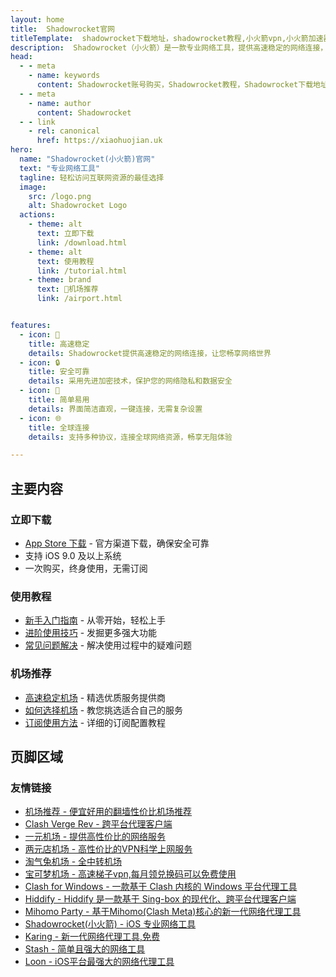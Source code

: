 ```yaml
---
layout: home
title:  Shadowrocket官网
titleTemplate:  shadowrocket下载地址，shadowrocket教程,小火箭vpn,小火箭加速器
description:  Shadowrocket（小火箭）是一款专业网络工具，提供高速稳定的网络连接，帮助用户轻松访问互联网资源。
head:
  - - meta
    - name: keywords
      content: Shadowrocket账号购买，Shadowrocket教程，Shadowrocket下载地址，Shadowrocket官网,Shadowrocket安装,Shadowrocket成品号,Shadowrocket共享账号,苹果小火箭账号,shadowrocket小火箭购买
  - - meta
    - name: author
      content: Shadowrocket
  - - link
    - rel: canonical
      href: https://xiaohuojian.uk
hero:
  name: "Shadowrocket(小火箭)官网"
  text: "专业网络工具"
  tagline: 轻松访问互联网资源的最佳选择
  image:
    src: /logo.png
    alt: Shadowrocket Logo
  actions:
    - theme: alt
      text: 立即下载
      link: /download.html
    - theme: alt
      text: 使用教程
      link: /tutorial.html
    - theme: brand
      text: 🎉机场推荐
      link: /airport.html


features:
  - icon: 🚀
    title: 高速稳定
    details: Shadowrocket提供高速稳定的网络连接，让您畅享网络世界
  - icon: 🔒
    title: 安全可靠
    details: 采用先进加密技术，保护您的网络隐私和数据安全
  - icon: 📱
    title: 简单易用
    details: 界面简洁直观，一键连接，无需复杂设置
  - icon: 🌐
    title: 全球连接
    details: 支持多种协议，连接全球网络资源，畅享无阻体验

---
```


## 主要内容

### 立即下载

- [App Store 下载](https://apps.apple.com/app/id932747118) - 官方渠道下载，确保安全可靠
- 支持 iOS 9.0 及以上系统
- 一次购买，终身使用，无需订阅

### 使用教程

- [新手入门指南](/tutorial.html#新手入门) - 从零开始，轻松上手
- [进阶使用技巧](/tutorial.html#进阶使用) - 发掘更多强大功能
- [常见问题解决](/faq.html) - 解决使用过程中的疑难问题

### 机场推荐

- [高速稳定机场](/airport.html#推荐机场) - 精选优质服务提供商
- [如何选择机场](/airport.html#选择指南) - 教您挑选适合自己的服务
- [订阅使用方法](/airport.html#订阅教程) - 详细的订阅配置教程

## 页脚区域

### 友情链接

- [机场推荐 - 便宜好用的翻墙性价比机场推荐](https://jichangtuijian.uk)
- [Clash Verge Rev - 跨平台代理客户端](https://clash-verge-rev.org/)
- [一元机场 - 提供高性价比的网络服务](https://1yuan.win/)
- [两元店机场 - 高性价比的VPN科学上网服务](http://2yuan.uk)
- [淘气兔机场 - 全中转机场](https://taoqitu.uk/)
- [宝可梦机场 - 高速梯子vpn,每月领兑换码可以免费使用](https://baokemeng.bid)
- [Clash for Windows - 一款基于 Clash 内核的 Windows 平台代理工具](https://clashcn.org)
- [Hiddify - Hiddify 是一款基于 Sing-box 的现代化、跨平台代理客户端](https://hiddifycn.org)
- [Mihomo Party - 基于Mihomo(Clash Meta)核心的新一代网络代理工具](https://mihomo.bid)
- [Shadowrocket(小火箭) - iOS 专业网络工具](https://xiaohuojian.uk)
- [Karing  - 新一代网络代理工具,免费](https://karing.uk)
- [Stash - 简单且强大的网络工具](https://stashapp.uk)
- [Loon - iOS平台最强大的网络代理工具](https://nsloon.uk)



